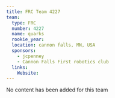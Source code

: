 ```yaml
---
title: FRC Team 4227
team:
  type: FRC
  number: 4227
  name: quarks
  rookie_year: 
  location: cannon falls, MN, USA
  sponsors:
    - jcpenney
    - Cannon Falls First robotics club
  links:
    Website: 
---
```

No content has been added for this team